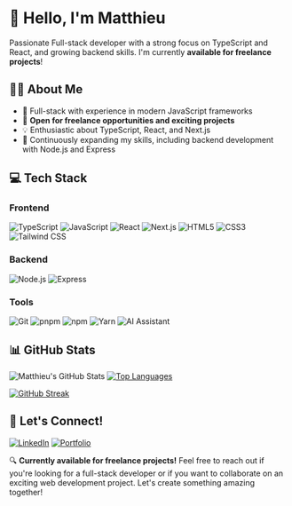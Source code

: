 # 👋 Hello, I'm Matthieu

Passionate Full-stack developer with a strong focus on TypeScript and React, and growing backend skills. I'm currently **available for freelance projects**!

## 👨‍💻 About Me

- 🚀 Full-stack with experience in modern JavaScript frameworks
- 💼 **Open for freelance opportunities and exciting projects**
- 💡 Enthusiastic about TypeScript, React, and Next.js
- 🌱 Continuously expanding my skills, including backend development with Node.js and Express


## 💻 Tech Stack

### Frontend
![TypeScript](https://img.shields.io/badge/-TypeScript-007ACC?style=flat-square&logo=typescript&logoColor=white)
![JavaScript](https://img.shields.io/badge/-JavaScript-F7DF1E?style=flat-square&logo=javascript&logoColor=black)
![React](https://img.shields.io/badge/-React-61DAFB?style=flat-square&logo=react&logoColor=black)
![Next.js](https://img.shields.io/badge/-Next.js-000000?style=flat-square&logo=next.js&logoColor=white)
![HTML5](https://img.shields.io/badge/-HTML5-E34F26?style=flat-square&logo=html5&logoColor=white)
![CSS3](https://img.shields.io/badge/-CSS3-1572B6?style=flat-square&logo=css3&logoColor=white)
![Tailwind CSS](https://img.shields.io/badge/-Tailwind_CSS-38B2AC?style=flat-square&logo=tailwind-css&logoColor=white)

### Backend
![Node.js](https://img.shields.io/badge/-Node.js-339933?style=flat-square&logo=node.js&logoColor=white)
![Express](https://img.shields.io/badge/-Express-000000?style=flat-square&logo=express&logoColor=white)

### Tools
![Git](https://img.shields.io/badge/-Git-F05032?style=flat-square&logo=git&logoColor=white)
![pnpm](https://img.shields.io/badge/-pnpm-F69220?style=flat-square&logo=pnpm&logoColor=white)
![npm](https://img.shields.io/badge/-npm-CB3837?style=flat-square&logo=npm&logoColor=white)
![Yarn](https://img.shields.io/badge/-Yarn-2C8EBB?style=flat-square&logo=yarn&logoColor=white)
![AI Assistant](https://img.shields.io/badge/-AI_Assistant-4B0082?style=flat-square&logo=openai&logoColor=white)

## 📊 GitHub Stats
![Matthieu's GitHub Stats](https://github-readme-stats.vercel.app/api?username=matthieuGravy&show_icons=true&theme=radical)
[![Top Languages](https://github-readme-stats.vercel.app/api/top-langs/?username=matthieuGravy&layout=compact&theme=radical)](https://github.com/matthieuGravy)

[![GitHub Streak](https://github-readme-streak-stats.herokuapp.com/?user=matthieuGravy&theme=radical)](https://git.io/streak-stats)

## 🤝 Let's Connect!
[![LinkedIn](https://img.shields.io/badge/-LinkedIn-0077B5?style=flat-square&logo=LinkedIn&logoColor=white)](https://www.linkedin.com/in/matthieugravy/)
[![Portfolio](https://img.shields.io/badge/-Portfolio-4285F4?style=flat-square&logo=Google-chrome&logoColor=white)](https://itsgravy.dev/)

🔍 **Currently available for freelance projects!** Feel free to reach out if you're looking for a full-stack developer or if you want to collaborate on an exciting web development project. Let's create something amazing together!
